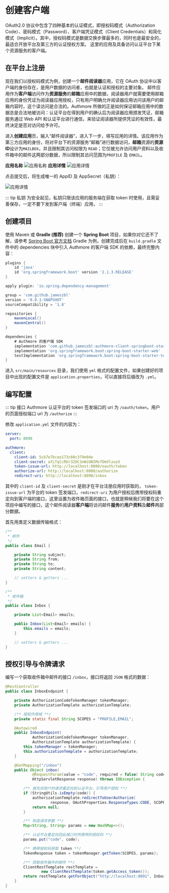 # 创建客户端

OAuth2.0 协议中包含了四种基本的认证模式，即授权码模式（Authorization Code）、密码模式（Password）、客户端凭证模式（Client Credentials）和简化模式（Implicit）。其中，授权码模式是数据交换步骤最多的，同时也是最安全的，最适合开放平台及第三方的认证授权方案。
这里的应用及具备访问认证平台下某个资源服务的客户端。

## 在平台上注册

现在我们以授权码模式为例，创建一个**邮件阅读器**应用，它在 OAuth 协议中以客户端的身份存在，是用户数据的访问者，也就是认证和授权的主要对象。
邮件应用作为**客户端**访问作为**资源服务**的**邮箱**应用中的数据，阅读器用户就需要使用邮箱应用的身份凭证为阅读器应用授权，只有用户明确允许阅读器应用访问该用户的邮箱内容时，这个读访问是合法的。Authmore 所做的正是如何保证邮箱应用中的数据总是合法地被访问：认证平台在得到用户的确认后为阅读器应用颁发凭证，邮箱服务通过 Web API 和认证平台进行通信，来验证阅读器所提供凭证的有效性，最终决定是否对访问给予许可。

进入**创建应用**页，输入“邮件阅读器”，进入下一步，填写应用的详情。该应用作为第三方应用的身份，将对平台下的资源服务“邮箱”进行数据访问，**邮箱**资源的**资源ID**设计为`MAILBOX`，并且限制其访问权限为 `READ`；它仅被允许访问用户资料以及收件箱中的邮件这两部分数据，所以限制其访问范围为`PROFILE` 及 `EMAIL`。

**应用名称**
![应用名称](/img/client_name.png)
**应用详情**
![应用详情](/img/client_details.png)

点击提交后，将生成唯一的 AppID 及 AppSecret（私钥）：

![应用详情](/img/client_result.png)

::: tip 私钥
为安全起见，私钥只限该应用的服务端在获取 token 时使用，且需妥善保存，一定不要下发到客户端（终端）应用，
:::

## 创建项目

使用 Maven 或 **Gradle (推荐)** 创建一个 **Spring Boot** 项目，如果你对它还不了解，请参考 [Spring Boot 官方文档](https://spring.io/projects/spring-boot) Gradle 为例，创建完成后在 `build.gradle` 文件中的 dependencies 块中引入 Authmore 的客户端 SDK 的依赖，最终完整内容：

```groovy
plugins {
    id 'java'
    id 'org.springframework.boot' version '2.1.3.RELEASE'
}

apply plugin: 'io.spring.dependency-management'

group = 'com.github.jameszbl'
version = '0.0.1-SNAPSHOT'
sourceCompatibility = '1.8'

repositories {
    mavenLocal()
    mavenCentral()
}

dependencies {
    # Authmore 的客户端 SDK
    implementation 'com.github.jameszbl:authmore-client-springboot-starter:1.0-RC'
    implementation 'org.springframework.boot:spring-boot-starter-web'
    testImplementation 'org.springframework.boot:spring-boot-starter-test'
}
```

进入 `src/main/resources` 目录，我们使用 `yml` 格式的配置文件，如果创建好的项目中出现的配置文件是 `application.properties`，可以直接将后缀改为 `.yml`。

## 编写配置

::: tip 接口
Authmore 认证平台的 token 签发端口的 uri 为 `/oauth/token`，用户的页面授权端口 uri 为 `/authorize`
:::

修改 `application.yml` 文件的内容为：

```yaml
server:
  port: 8090

authmore:
  client:
    client-id: 5cb7e7bcee173c60c379e04e
    client-secret: afLTqlcRUr32UC3nWiUNIMsfOmVlzuzX
    token-issue-url: http://localhost:8080/oauth/token
    authorize-url: http://localhost:8080/authorize
    redirect-uri: http://localhost:8090/inbox
```

其中的 `client-id` 及 `client-secret` 是刚才在平台注册应用时获取的， `token-issue-url` 为平台的 token 签发端口，`redirect-uri` 为用户授权后携带授权码重定向到客户端的接口，这里设置为收件箱页面的接口，也就是稍候我们将要在这个项目中编写的接口，这个邮件阅读器**客户端**将访问邮件**服务**的**用户资料**及**邮件**两部分数据。

首先用类定义数据传输格式：

```java
/**
 * 邮件
 */
public class Email {

    private String subject;
    private String from;
    private String to;
    private String content;

    // setters & getters ...
}

/**
 * 收件箱
 */
public class Inbox {

    private List<Email> emails;

    public Inbox(List<Email> emails) {
        this.emails = emails;
    }

    // setters & getters ...
}
```

## 授权引导与令牌请求

编写一个获取收件箱中邮件的接口 `/inbox`，接口将返回 `JSON` 格式的数据：

```java
@RestController
public class InboxEndpoint {

    private AuthorizationCodeTokenManager tokenManager;
    private AuthorizationTemplate authorizationTemplate;

    /** 授权作用域 **/
    private static final String SCOPES = "PROFILE,EMAIL";

    @Autowired
    public InboxEndpoint(
            AuthorizationCodeTokenManager tokenManager,
            AuthorizationTemplate authorizationTemplate) {
        this.tokenManager = tokenManager;
        this.authorizationTemplate = authorizationTemplate;
    }

    @GetMapping("/inbox")
    public Object inbox(
            @RequestParam(value = "code", required = false) String code,
            HttpServletResponse response) throws IOException {

        /** 首先将用户的请求重定向到认证平台，引导用户授权 **/
        if (StringUtils.isEmpty(code)) {
            authorizationTemplate.redirectToUserAuthorize(
                    response, OAuthProperties.ResponseTypes.CODE, SCOPES);
            return null;
        }

        /** 构造请求参数 **/
        Map<String, String> params = new HashMap<>();

        /** 认证平台重定向回此接口时所携带的授权码 **/
        params.put("code", code);

        /** 携带授权码获取 token **/
        TokenResponse token = tokenManager.getToken(SCOPES, params);

        /** 获取收件箱中的邮件 **/
        ClientRestTemplate restTemplate =
                new ClientRestTemplate(token.getAccess_token());
        return restTemplate.getForObject("http://localhost:8091", Inbox.class);
    }
}
```